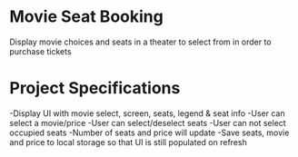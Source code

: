 # Movie Seat Booking

Display movie choices and seats in a theater to select from in order to purchase tickets

# Project Specifications

-Display UI with movie select, screen, seats, legend & seat info
-User can select a movie/price
-User can select/deselect seats
-User can not select occupied seats
-Number of seats and price will update
-Save seats, movie and price to local storage so that UI is still populated on refresh
